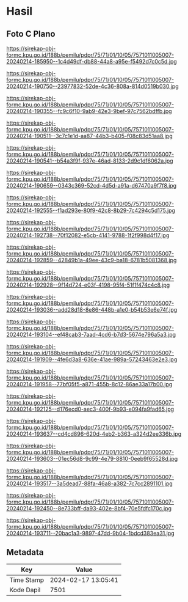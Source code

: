 # Hasil

## Foto C Plano

https://sirekap-obj-formc.kpu.go.id/188b/pemilu/pdpr/75/71/01/10/05/7571011005007-20240214-185950--1c4d49df-db88-44a8-a95e-f5492d7c0c5d.jpg

https://sirekap-obj-formc.kpu.go.id/188b/pemilu/pdpr/75/71/01/10/05/7571011005007-20240214-190750--23977832-52de-4c36-808a-814d0519b030.jpg

https://sirekap-obj-formc.kpu.go.id/188b/pemilu/pdpr/75/71/01/10/05/7571011005007-20240214-190355--fc9c6f10-9ab9-42e3-9bef-97c7562bdffb.jpg

https://sirekap-obj-formc.kpu.go.id/188b/pemilu/pdpr/75/71/01/10/05/7571011005007-20240214-190511--3c7c1e1d-aa87-44b3-b405-f08c83d51aa8.jpg

https://sirekap-obj-formc.kpu.go.id/188b/pemilu/pdpr/75/71/01/10/05/7571011005007-20240214-190541--b54a3f9f-937e-46ad-8133-2d9c1df6062a.jpg

https://sirekap-obj-formc.kpu.go.id/188b/pemilu/pdpr/75/71/01/10/05/7571011005007-20240214-190659--0343c369-52cd-4d5d-a91a-d67470a9f7f8.jpg

https://sirekap-obj-formc.kpu.go.id/188b/pemilu/pdpr/75/71/01/10/05/7571011005007-20240214-192555--f1ad293e-80f9-42c8-8b29-7c4294c5d175.jpg

https://sirekap-obj-formc.kpu.go.id/188b/pemilu/pdpr/75/71/01/10/05/7571011005007-20240214-192738--70f12082-e5cb-4141-9788-1f2f998d4f17.jpg

https://sirekap-obj-formc.kpu.go.id/188b/pemilu/pdpr/75/71/01/10/05/7571011005007-20240214-192859--42849b1a-49ee-43c9-ba18-6781b5081368.jpg

https://sirekap-obj-formc.kpu.go.id/188b/pemilu/pdpr/75/71/01/10/05/7571011005007-20240214-192928--9f14d724-e03f-4198-95f4-51f1f474c4c8.jpg

https://sirekap-obj-formc.kpu.go.id/188b/pemilu/pdpr/75/71/01/10/05/7571011005007-20240214-193036--add28d18-8e86-448b-a1e0-b54b53e6e74f.jpg

https://sirekap-obj-formc.kpu.go.id/188b/pemilu/pdpr/75/71/01/10/05/7571011005007-20240214-193104--ef48cab3-7aad-4cd6-b7d3-5674e796a5a3.jpg

https://sirekap-obj-formc.kpu.go.id/188b/pemilu/pdpr/75/71/01/10/05/7571011005007-20240214-191909--4fe6d3a8-636e-41ae-989a-57243463e2e3.jpg

https://sirekap-obj-formc.kpu.go.id/188b/pemilu/pdpr/75/71/01/10/05/7571011005007-20240214-191958--77bf05f5-a871-455b-8c12-86ae33a17b00.jpg

https://sirekap-obj-formc.kpu.go.id/188b/pemilu/pdpr/75/71/01/10/05/7571011005007-20240214-192125--d176ecd0-aec3-400f-9b93-e094fa9fad65.jpg

https://sirekap-obj-formc.kpu.go.id/188b/pemilu/pdpr/75/71/01/10/05/7571011005007-20240214-193637--cd4cd896-620d-4eb2-b363-a324d2ee336b.jpg

https://sirekap-obj-formc.kpu.go.id/188b/pemilu/pdpr/75/71/01/10/05/7571011005007-20240214-193603--01ec56d8-9c99-4e79-8810-0eeb9f65528d.jpg

https://sirekap-obj-formc.kpu.go.id/188b/pemilu/pdpr/75/71/01/10/05/7571011005007-20240214-193517--3a5dead7-88fa-46a8-a382-7c7cc2891101.jpg

https://sirekap-obj-formc.kpu.go.id/188b/pemilu/pdpr/75/71/01/10/05/7571011005007-20240214-192450--8e733bff-da93-402e-8bf4-70e5fdfc170c.jpg

https://sirekap-obj-formc.kpu.go.id/188b/pemilu/pdpr/75/71/01/10/05/7571011005007-20240214-193711--20bac1a3-9897-47dd-9b04-1bdcd383ea31.jpg


## Metadata

| Key        | Value               |
| ---------- | ------------------- |
| Time Stamp | 2024-02-17 13:05:41 |
| Kode Dapil | 7501                |



